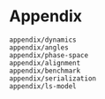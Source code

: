 # Appendix

```{toctree}
appendix/dynamics
appendix/angles
appendix/phase-space
appendix/alignment
appendix/benchmark
appendix/serialization
appendix/ls-model
```
